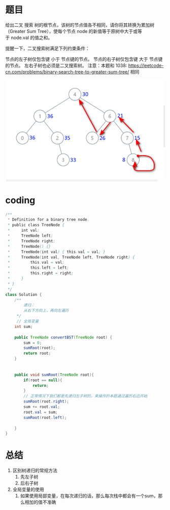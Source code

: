 # 题目

给出二叉 搜索 树的根节点，该树的节点值各不相同，请你将其转换为累加树（Greater Sum Tree），使每个节点 node 的新值等于原树中大于或等于 node.val 的值之和。

提醒一下，二叉搜索树满足下列约束条件：

节点的左子树仅包含键 小于 节点键的节点。
节点的右子树仅包含键 大于 节点键的节点。
左右子树也必须是二叉搜索树。
注意：本题和 1038: https://leetcode-cn.com/problems/binary-search-tree-to-greater-sum-tree/ 相同

![](../img/2023-03-15-20-19-07.png)


# coding

```java
/**
 * Definition for a binary tree node.
 * public class TreeNode {
 *     int val;
 *     TreeNode left;
 *     TreeNode right;
 *     TreeNode() {}
 *     TreeNode(int val) { this.val = val; }
 *     TreeNode(int val, TreeNode left, TreeNode right) {
 *         this.val = val;
 *         this.left = left;
 *         this.right = right;
 *     }
 * }
 */
class Solution {
    /**
        递归：
        从右下方向上，再向左遍历
     */
     // 全局变量
    int sum;

    public TreeNode convertBST(TreeNode root) {
        sum = 0;
        sumRoot(root);
        return root;
    }


    public void sumRoot(TreeNode root){
        if(root == null){
            return;
        }
        // 正常情况下我们都是先递归左子树的，来操作的本题通过遍历右边开始
        sumRoot(root.right);
        sum += root.val;
        root.val = sum;
        sumRoot(root.left);
 
    }
}

```

# 总结

1. 区别树递归的常规方法
   1. 先左子树
   2. 后右子树
2. 全局变量的使用
   1. 如果使用局部变量，在每次递归的话，那么每次栈中都会有一个sum，那么相加的值不准确